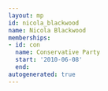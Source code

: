 ```yaml
---
layout: mp
id: nicola_blackwood
name: Nicola Blackwood
memberships:
- id: con
  name: Conservative Party
  start: '2010-06-08'
  end: 
autogenerated: true
---
```

